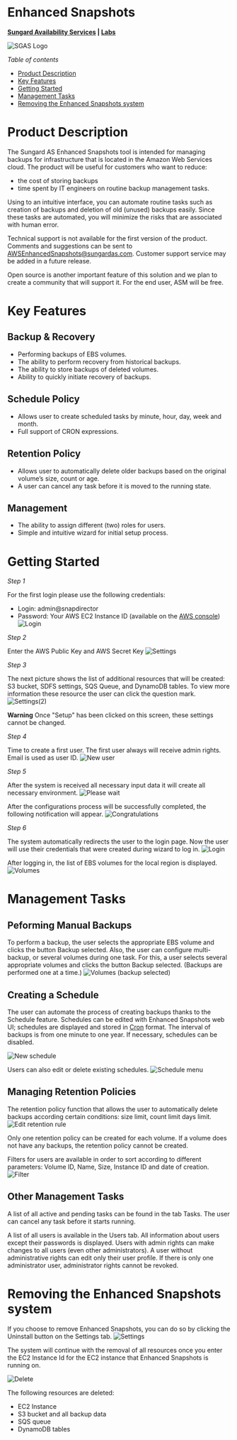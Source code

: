 # Enhanced Snapshots
**[Sungard Availability Services](http://sungardas.com) | [Labs](http://blog.sungardas.com/CTOLabs/)**

![SGAS Logo](https://cloud.githubusercontent.com/assets/1557544/10001677/ed73c260-6070-11e5-86d1-8b85a146688d.png)

*Table of contents*
* [Product Description](#product-description)
* [Key Features](#key-features)
* [Getting Started](#getting-started)
* [Management Tasks](#management-tasks)
* [Removing the Enhanced Snapshots system](#removing-the-enhanced-snapshots-system)

# Product Description
The Sungard AS Enhanced Snapshots tool is intended for managing backups for infrastructure that is located in the Amazon Web Services cloud. The product will be useful for customers who want to reduce:
* the cost of storing backups
* time spent by IT engineers on routine backup management tasks.

Using to an intuitive interface, you can automate routine tasks such as creation of backups and deletion of old (unused) backups easily. Since these tasks are automated, you will minimize the risks that are associated with human error.

Technical support is not available for the first version of the product. Comments and suggestions can be sent to AWSEnhancedSnapshots@sungardas.com. Customer support service may be added in a future release.

Open source is another important feature of this solution and we plan to create a community that will support it. For the end user, ASM will be free.

# Key Features
## Backup & Recovery 
* Performing backups of EBS volumes.
* The ability to perform recovery from historical backups.
* The ability to store backups of deleted volumes.
* Ability to quickly initiate recovery of backups.

## Schedule Policy
* Allows user to create scheduled tasks by minute, hour, day, week and month.
* Full support of CRON expressions.

## Retention Policy
* Allows user to automatically delete older backups based on the original volume’s size, count or age.
* A user can cancel any task before it is moved to the running state. 

## Management
* The ability to assign different (two) roles for users.
* Simple and intuitive wizard for initial setup process.

# Getting Started
*Step 1*

For the first login please use the following credentials:
* Login: admin@snapdirector
* Password:  Your AWS EC2 Instance ID (available on the [AWS console](https://console.aws.amazon.com/ec2))
![Login](https://cloud.githubusercontent.com/assets/1557544/9996392/c7223fe0-6054-11e5-8f26-d81fd5240840.png)

*Step 2*

Enter the AWS Public Key and AWS Secret Key
![Settings](https://cloud.githubusercontent.com/assets/1557544/9996391/c7212b5a-6054-11e5-9597-4e0e55e20343.png)

*Step 3*

The next picture shows the list of additional resources that will be created: S3 bucket, SDFS settings, SQS Queue, and DynamoDB tables. To view more information these resource the user can click the question mark.
![Settings(2)](https://cloud.githubusercontent.com/assets/14750068/10023444/e40ff136-615a-11e5-9f38-a3e153826ab8.png)

**Warning**
Once "Setup" has been clicked on this screen, these settings cannot be changed.

*Step 4*

Time to create a first user. The first user always will receive admin rights. Email is used as user ID.
![New user](https://cloud.githubusercontent.com/assets/1557544/9996394/c726a210-6054-11e5-968a-f3c989ffd358.png)

*Step 5*

After the system is received all necessary input data it will create all necessary environment.
![Please wait](https://cloud.githubusercontent.com/assets/14750068/10023445/e410406e-615a-11e5-9ae4-53e9b20a5b95.png)

After the configurations process will be successfully completed, the following notification will appear.
![Congratulations](https://cloud.githubusercontent.com/assets/14750068/10023442/e40e7c02-615a-11e5-8d36-46ae12bc50c8.png)

*Step 6*

The system automatically redirects the user to the login page. Now the user will use their credentials that were created during
wizard to log in.
![Login](https://cloud.githubusercontent.com/assets/1557544/9996396/c7270c32-6054-11e5-95ff-47632ba834b8.png)

After logging in, the list of EBS volumes for the local region is displayed.
![Volumes](https://cloud.githubusercontent.com/assets/14750068/10023446/e4102a70-615a-11e5-9eda-915d04bbb5b1.png)


# Management Tasks
## Peforming Manual Backups
To perform a backup, the user selects the appropriate EBS volume and clicks the button Backup selected. Also, the user can configure multi-backup, or several volumes during one task. For this, a user selects several appropriate volumes and clicks the button Backup selected. (Backups are performed one at a time.)
![Volumes (backup selected)](https://cloud.githubusercontent.com/assets/14750068/10023447/e410e4d8-615a-11e5-8bc3-93b9b9580528.png)

## Creating a Schedule
The user can automate the process of creating backups thanks to the Schedule feature. Schedules can be edited with Enhanced Snapshots web UI; schedules are displayed and stored in [Cron](https://en.wikipedia.org/wiki/Cron) format. The interval of backups is from one minute to one year. If necessary, schedules can be disabled.

![New schedule](https://cloud.githubusercontent.com/assets/1557544/9999927/1331a7ec-6067-11e5-868a-cf2a7c831168.png)

Users can also edit or delete existing schedules.
![Schedule menu](https://cloud.githubusercontent.com/assets/1557544/10000004/8c13719a-6067-11e5-9775-11e166d143d1.png)

## Managing Retention Policies
The retention policy function that allows the user to automatically delete backups according certain conditions: size limit, count limit days limit.
![Edit retention rule](https://cloud.githubusercontent.com/assets/1557544/9996404/c7337b3e-6054-11e5-8e12-5a0c7e139134.png)

Only one retention policy can be created for each volume. If a volume does not have any backups, the retention policy cannot be created.

Filters for users are available in order to sort according to different parameters: Volume ID, Name, Size, Instance ID and date of creation.
![Filter](https://cloud.githubusercontent.com/assets/14750068/10023443/e40fcada-615a-11e5-8412-5a090a3917a7.png)

##  Other Management Tasks
A list of all active and pending tasks can be found in the tab Tasks. The user can cancel any task before it starts running.

A list of all users is available in the Users tab. All information about users except their passwords is displayed. Users with admin rights can make changes to all users (even other administrators). A user without administrative rights can edit only their user profile. If there is only one administrator user, administrator rights cannot be revoked.

# Removing the Enhanced Snapshots system
If you choose to remove Enhanced Snapshots, you can do so by clicking the Uninstall button on the Settings tab.
![Settings](https://cloud.githubusercontent.com/assets/1557544/10001465/cfdb5a70-606f-11e5-8e43-2334c7f14600.png)

The system will continue with the removal of all resources once you enter the EC2 Instance Id for the EC2 instance that Enhanced Snapshots is running on.

![Delete](https://cloud.githubusercontent.com/assets/1557544/10001468/d462832a-606f-11e5-8ec9-539f31c3d1db.png)

The following resources are deleted:
* EC2 Instance 
* S3 bucket and all backup data
* SQS queue
* DynamoDB tables
